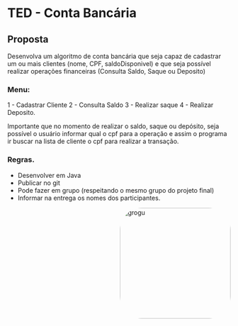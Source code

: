 # TED - Conta Bancária

## Proposta

Desenvolva um algoritmo de conta bancária que seja capaz de cadastrar um ou mais clientes (nome, CPF, saldoDisponivel) e que seja possível realizar operações financeiras (Consulta Saldo, Saque ou Deposito)

### Menu:
1 - Cadastrar Cliente
2 - Consulta Saldo
3 - Realizar saque
4 - Realizar Deposito.

Importante que no momento de realizar o saldo, saque ou depósito, seja possível o usuário informar qual o cpf para a operação e assim o programa ir buscar na lista de cliente o cpf para realizar a transação.

### Regras. 
- Desenvolver em Java
- Publicar no git
- Pode fazer em grupo (respeitando o mesmo grupo do projeto final)
- Informar na entrega os nomes dos participantes.


<img align="right" alt="grogu" height="250" style="border-radius:50px;" src="https://media1.giphy.com/media/j0HjChGV0J44KrrlGv/giphy.gif?cid=790b7611cc62fea9893ddd2ff7d0d6eb08ce8eadb2a89f83&rid=giphy.gif&ct=s">
